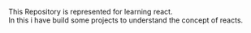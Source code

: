 This Repository is represented for learning react. <br>
In this i have build some projects to understand the concept of reacts.
